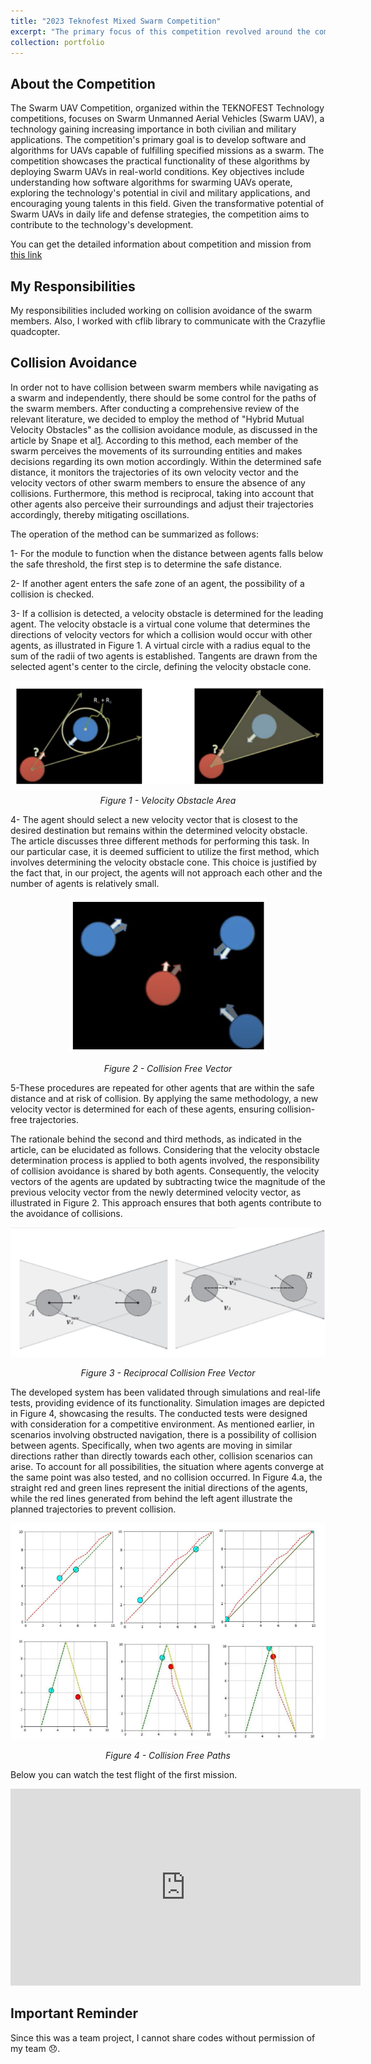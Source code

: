 ```yaml
---
title: "2023 Teknofest Mixed Swarm Competition"
excerpt: "The primary focus of this competition revolved around the comprehensive development of software and algorithms tailored specifically for Unmanned Aerial Vehicles (UAVs) operating collaboratively in a swarm configuration. By simulating real-world conditions, the competition sought to assess the practical functionality and efficacy of these algorithms in dynamic operational scenarios. As an integral member of my team, our collective objective was to gain a profound understanding of the operational intricacies associated with software algorithms for swarming UAVs. This entailed exploring and analyzing their potential applications across diverse domains, encompassing both civilian and military sectors. By delving into the multifaceted aspects of swarm behavior and coordination, we aimed to unlock the vast potential of these collaborative UAV systems..<br/><img src='/images/swarm-drones.jpg' width='600' height='450'>"
collection: portfolio
---
```


## About the Competition

The Swarm UAV Competition, organized within the TEKNOFEST Technology competitions, focuses on Swarm Unmanned Aerial Vehicles (Swarm UAV), a technology gaining increasing importance in both civilian and military applications. The competition's primary goal is to develop software and algorithms for UAVs capable of fulfilling specified missions as a swarm. The competition showcases the practical functionality of these algorithms by deploying Swarm UAVs in real-world conditions. Key objectives include understanding how software algorithms for swarming UAVs operate, exploring the technology's potential in civil and military applications, and encouraging young talents in this field. Given the transformative potential of Swarm UAVs in daily life and defense strategies, the competition aims to contribute to the technology's development.

You can get the detailed information about competition and mission from [this link](https://www.teknofest.org/en/competitions/swarm-uav-competition/)

## My Responsibilities

My responsibilities included working on collision avoidance of the swarm members. Also, I worked with cflib library to communicate with the Crazyflie quadcopter.

## Collision Avoidance

In order not to have collision between swarm members while navigating as a swarm and independently, there should be some control for the paths of the swarm members. After conducting a comprehensive review of the relevant literature, we decided to employ the method of "Hybrid Mutual Velocity Obstacles" as the collision avoidance module, as discussed in the article by Snape et al[1](https://ieeexplore.ieee.org/document/5746538). According to this method, each member of the swarm perceives the movements of its surrounding entities and makes decisions regarding its own motion accordingly. Within the determined safe distance, it monitors the trajectories of its own velocity vector and the velocity vectors of other swarm members to ensure the absence of any collisions. Furthermore, this method is reciprocal, taking into account that other agents also perceive their surroundings and adjust their trajectories accordingly, thereby mitigating oscillations.

The operation of the method can be summarized as follows:

1- For the module to function when the distance between agents falls below the safe threshold, the first step is to determine the safe distance.

2- If another agent enters the safe zone of an agent, the possibility of a collision is checked.

3- If a collision is detected, a velocity obstacle is determined for the leading agent. The velocity obstacle is a virtual cone volume that determines the directions of velocity vectors for which a collision would occur with other agents, as illustrated in Figure 1. A virtual circle with a radius equal to the sum of the radii of two agents is established. Tangents are drawn from the selected agent's center to the circle, defining the velocity obstacle cone.

<p align="center">
  <img src="/images/fig1.png" alt="Figure 1 - Velocity Obstacle Area"/>
</p>

<p align="center">
  <em>Figure 1 - Velocity Obstacle Area</em>
</p>


4- The agent should select a new velocity vector that is closest to the desired destination but remains within the determined velocity obstacle. The article discusses three different methods for performing this task. In our particular case, it is deemed sufficient to utilize the first method, which involves determining the velocity obstacle cone. This choice is justified by the fact that, in our project, the agents will not approach each other and the number of agents is relatively small.

<p align="center">
  <img src="/images/fig2.png" alt="Figure 2 - Collision Free Vector"/>
</p>

<p align="center">
  <em>Figure 2 - Collision Free Vector</em>
</p>

5-These procedures are repeated for other agents that are within the safe distance and at risk of collision. By applying the same methodology, a new velocity vector is determined for each of these agents, ensuring collision-free trajectories.

The rationale behind the second and third methods, as indicated in the article, can be elucidated as follows. Considering that the velocity obstacle determination process is applied to both agents involved, the responsibility of collision avoidance is shared by both agents. Consequently, the velocity vectors of the agents are updated by subtracting twice the magnitude of the previous velocity vector from the newly determined velocity vector, as illustrated in Figure 2. This approach ensures that both agents contribute to the avoidance of collisions.

<p align="center">
  <img src="/images/met2.png" alt="Figure 3 - Reciprocal Collision Free Vector"/>
</p>

<p align="center">
  <em>Figure 3 - Reciprocal Collision Free Vector</em>
</p>


The developed system has been validated through simulations and real-life tests, providing evidence of its functionality. Simulation images are depicted in Figure 4, showcasing the results. The conducted tests were designed with consideration for a competitive environment. As mentioned earlier, in scenarios involving obstructed navigation, there is a possibility of collision between agents. Specifically, when two agents are moving in similar directions rather than directly towards each other, collision scenarios can arise. To account for all possibilities, the situation where agents converge at the same point was also tested, and no collision occurred. In Figure 4.a, the straight red and green lines represent the initial directions of the agents, while the red lines generated from behind the left agent illustrate the planned trajectories to prevent collision.

<p align="center">
  <img src="/images/cfp.png" alt="Figure 4 - Collision Free Paths"/>
</p>

<p align="center">
  <em>Figure 4 - Collision Free Paths</em>
</p>


Below you can watch the test flight of the first mission. 

<iframe width="560" height="315" src="https://www.youtube.com/embed/oQFZXaJ2mFo?si=yc1SWivwSDk1gkk_" frameborder="0" allowfullscreen></iframe>

## Important Reminder

Since this was a team project, I cannot share codes without permission of my team 😞.